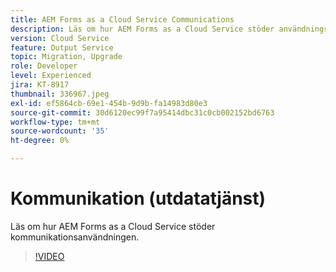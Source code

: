 ```yaml
---
title: AEM Forms as a Cloud Service Communications
description: Läs om hur AEM Forms as a Cloud Service stöder användningsexemplet för kommunikation.
version: Cloud Service
feature: Output Service
topic: Migration, Upgrade
role: Developer
level: Experienced
jira: KT-8917
thumbnail: 336967.jpeg
exl-id: ef5864cb-69e1-454b-9d9b-fa14983d80e3
source-git-commit: 30d6120ec99f7a95414dbc31c0cb002152bd6763
workflow-type: tm+mt
source-wordcount: '35'
ht-degree: 0%

---
```


# Kommunikation (utdatatjänst)

Läs om hur AEM Forms as a Cloud Service stöder kommunikationsanvändningen.

>[!VIDEO](https://video.tv.adobe.com/v/336967?quality=12&learn=on)
